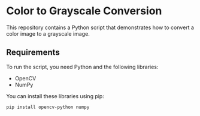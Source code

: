 # Color to Grayscale Conversion

This repository contains a Python script that demonstrates how to convert a color image to a grayscale image.

## Requirements

To run the script, you need Python and the following libraries:

- OpenCV
- NumPy

You can install these libraries using pip:

```bash
pip install opencv-python numpy
